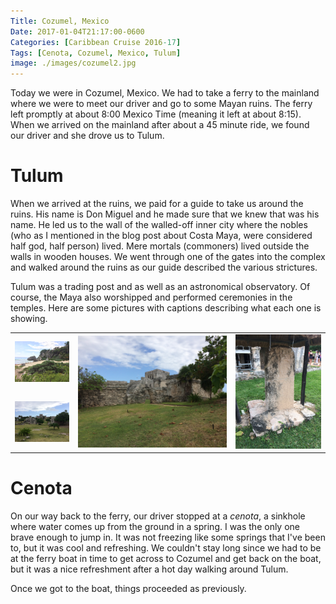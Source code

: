 ```yaml
---
Title: Cozumel, Mexico
Date: 2017-01-04T21:17:00-0600
Categories: [Caribbean Cruise 2016-17]
Tags: [Cenota, Cozumel, Mexico, Tulum]
image: ./images/cozumel2.jpg
---
```


Today we were in Cozumel, Mexico. We had to take a ferry to the mainland where
we were to meet our driver and go to some Mayan ruins. The ferry left promptly
at about 8:00 Mexico Time (meaning it left at about 8:15).  When we arrived on
the mainland after about a 45 minute ride, we found our driver and she drove us
to Tulum.

# Tulum

When we arrived at the ruins, we paid for a guide to take us around the ruins.
His name is Don Miguel and he made sure that we knew that was his name. He led
us to the wall of the walled-off inner city where the nobles (who as I mentioned
in the blog post about Costa Maya, were considered half god, half person) lived.
Mere mortals (commoners) lived outside the walls in wooden houses. We went
through one of the gates into the complex and walked around the ruins as our
guide described the various strictures.

Tulum was a trading post and as well as an astronomical observatory. Of course,
the Maya also worshipped and performed ceremonies in the temples.  Here are some
pictures with captions describing what each one is showing.

<table class="gallery">
  <tr>
    <td>
      <a href="./images/cozumel1.jpg" target="_blank">
        <img src="./images/cozumel1.jpg" />
      </a>
    </td>
    <td rowspan="2" width="50%">
      <a href="./images/cozumel2.jpg" target="_blank">
        <img src="./images/cozumel2.jpg" />
      </a>
    </td>
    <td rowspan="2" width="30%">
      <a href="./images/cozumel4.jpg" target="_blank">
        <img src="./images/cozumel4.jpg" />
      </a>
    </td>
  </tr>

  <tr>
    <td>
      <a href="./images/cozumel3.jpg" target="_blank">
        <img src="./images/cozumel3.jpg" />
      </a>
    </td>
  </tr>
</table>

# Cenota

On our way back to the ferry, our driver stopped at a *cenota*, a sinkhole where
water comes up from the ground in a spring. I was the only one brave enough to
jump in. It was not freezing like some springs that I've been to, but it was
cool and refreshing. We couldn't stay long since we had to be at the ferry boat
in time to get across to Cozumel and get back on the boat, but it was a nice
refreshment after a hot day walking around Tulum.

Once we got to the boat, things proceeded as previously.
